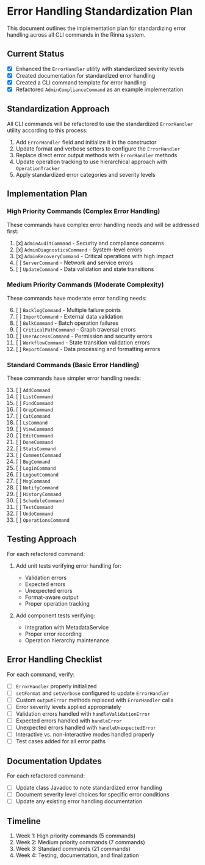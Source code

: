 # Error Handling Standardization Plan

This document outlines the implementation plan for standardizing error handling across all CLI commands in the Rinna system.

## Current Status

- [x] Enhanced the `ErrorHandler` utility with standardized severity levels
- [x] Created documentation for standardized error handling
- [x] Created a CLI command template for error handling
- [x] Refactored `AdminComplianceCommand` as an example implementation

## Standardization Approach

All CLI commands will be refactored to use the standardized `ErrorHandler` utility according to this process:

1. Add `ErrorHandler` field and initialize it in the constructor
2. Update format and verbose setters to configure the `ErrorHandler`
3. Replace direct error output methods with `ErrorHandler` methods
4. Update operation tracking to use hierarchical approach with `OperationTracker`
5. Apply standardized error categories and severity levels

## Implementation Plan

### High Priority Commands (Complex Error Handling)

These commands have complex error handling needs and will be addressed first:

1. [x] `AdminAuditCommand` - Security and compliance concerns
2. [x] `AdminDiagnosticsCommand` - System-level errors
3. [x] `AdminRecoveryCommand` - Critical operations with high impact
4. [ ] `ServerCommand` - Network and service errors
5. [ ] `UpdateCommand` - Data validation and state transitions

### Medium Priority Commands (Moderate Complexity)

These commands have moderate error handling needs:

6. [ ] `BacklogCommand` - Multiple failure points
7. [ ] `ImportCommand` - External data validation
8. [ ] `BulkCommand` - Batch operation failures
9. [ ] `CriticalPathCommand` - Graph traversal errors
10. [ ] `UserAccessCommand` - Permission and security errors
11. [ ] `WorkflowCommand` - State transition validation errors
12. [ ] `ReportCommand` - Data processing and formatting errors

### Standard Commands (Basic Error Handling)

These commands have simpler error handling needs:

13. [ ] `AddCommand`
14. [ ] `ListCommand`
15. [ ] `FindCommand`
16. [ ] `GrepCommand`
17. [ ] `CatCommand`
18. [ ] `LsCommand`
19. [ ] `ViewCommand`
20. [ ] `EditCommand`
21. [ ] `DoneCommand`
22. [ ] `StatsCommand`
23. [ ] `CommentCommand`
24. [ ] `BugCommand`
25. [ ] `LoginCommand`
26. [ ] `LogoutCommand`
27. [ ] `MsgCommand`
28. [ ] `NotifyCommand`
29. [ ] `HistoryCommand`
30. [ ] `ScheduleCommand`
31. [ ] `TestCommand`
32. [ ] `UndoCommand`
33. [ ] `OperationsCommand`

## Testing Approach

For each refactored command:

1. Add unit tests verifying error handling for:
   - Validation errors
   - Expected errors
   - Unexpected errors
   - Format-aware output
   - Proper operation tracking

2. Add component tests verifying:
   - Integration with MetadataService
   - Proper error recording
   - Operation hierarchy maintenance

## Error Handling Checklist

For each command, verify:

- [ ] `ErrorHandler` properly initialized
- [ ] `setFormat` and `setVerbose` configured to update `ErrorHandler`
- [ ] Custom `outputError` methods replaced with `ErrorHandler` calls
- [ ] Error severity levels applied appropriately
- [ ] Validation errors handled with `handleValidationError`
- [ ] Expected errors handled with `handleError`
- [ ] Unexpected errors handled with `handleUnexpectedError`
- [ ] Interactive vs. non-interactive modes handled properly
- [ ] Test cases added for all error paths

## Documentation Updates

For each refactored command:

- [ ] Update class Javadoc to note standardized error handling
- [ ] Document severity level choices for specific error conditions
- [ ] Update any existing error handling documentation

## Timeline

1. Week 1: High priority commands (5 commands)
2. Week 2: Medium priority commands (7 commands)
3. Week 3: Standard commands (21 commands)
4. Week 4: Testing, documentation, and finalization